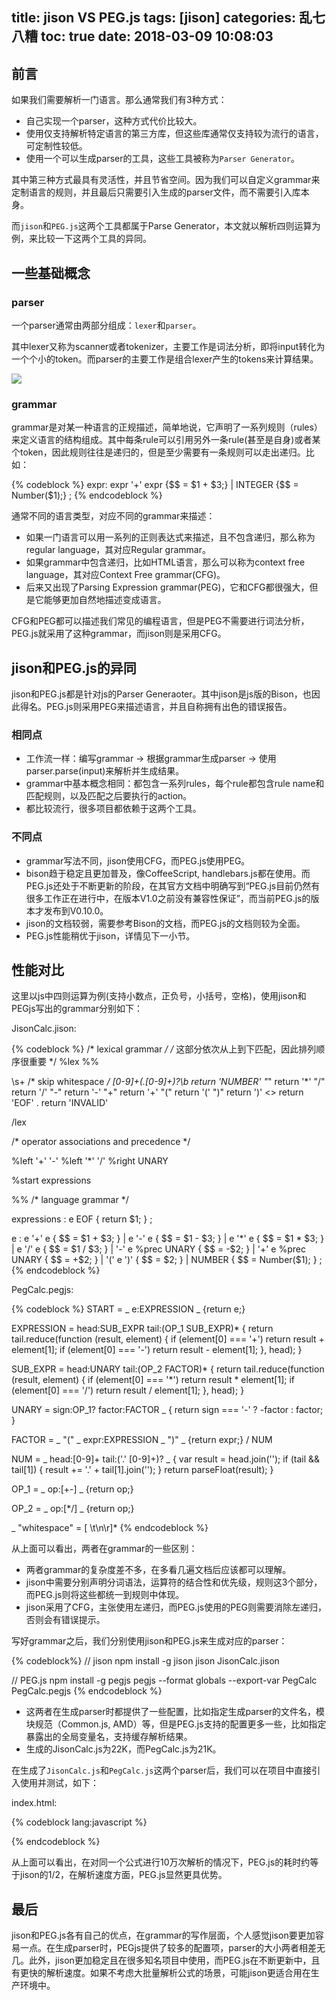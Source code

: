title: jison VS PEG.js
tags: [jison]
categories: 乱七八糟
toc: true
date: 2018-03-09 10:08:03
---

## 前言

如果我们需要解析一门语言。那么通常我们有3种方式：

- 自己实现一个parser，这种方式代价比较大。
- 使用仅支持解析特定语言的第三方库，但这些库通常仅支持较为流行的语言，可定制性较低。
- 使用一个可以生成parser的工具，这些工具被称为`Parser Generator`。

其中第三种方式最具有灵活性，并且节省空间。因为我们可以自定义grammar来定制语言的规则，并且最后只需要引入生成的parser文件，而不需要引入库本身。

而`jison`和`PEG.js`这两个工具都属于Parse Generator，本文就以解析四则运算为例，来比较一下这两个工具的异同。

## 一些基础概念

### parser

一个parser通常由两部分组成：`lexer`和`parser`。

其中lexer又称为scanner或者tokenizer，主要工作是词法分析，即将input转化为一个个小的token。而parser的主要工作是组合lexer产生的tokens来计算结果。

![](http://7xvlvo.com1.z0.glb.clouddn.com/lexer-parser-center.png)

### grammar

grammar是对某一种语言的正规描述，简单地说，它声明了一系列规则（rules）来定义语言的结构组成。其中每条rule可以引用另外一条rule(甚至是自身)或者某个token，因此规则往往是递归的，但是至少需要有一条规则可以走出递归。比如：

{% codeblock %}
expr: expr '+' expr
    {$$ = $1 + $3;}
    | INTEGER
    {$$ = Number($1);}
;
{% endcodeblock %}

通常不同的语言类型，对应不同的grammar来描述：

- 如果一门语言可以用一系列的正则表达式来描述，且不包含递归，那么称为regular language，其对应Regular grammar。
- 如果grammar中包含递归，比如HTML语言，那么可以称为context free language，其对应Context Free grammar(CFG)。
- 后来又出现了Parsing Expression grammar(PEG)，它和CFG都很强大，但是它能够更加自然地描述变成语言。

CFG和PEG都可以描述我们常见的编程语言，但是PEG不需要进行词法分析，PEG.js就采用了这种grammar，而jison则是采用CFG。

## jison和PEG.js的异同

jison和PEG.js都是针对js的Parser Generaoter。其中jison是js版的Bison，也因此得名。PEG.js则采用PEG来描述语言，并且自称拥有出色的错误报告。

### 相同点

- 工作流一样：编写grammar -> 根据grammar生成parser -> 使用parser.parse(input)来解析并生成结果。
- grammar中基本概念相同：都包含一系列rules，每个rule都包含rule name和匹配规则，以及匹配之后要执行的action。
- 都比较流行，很多项目都依赖于这两个工具。

### 不同点

- grammar写法不同，jison使用CFG，而PEG.js使用PEG。
- bison趋于稳定且更加普及，像CoffeeScript, handlebars.js都在使用。而PEG.js还处于不断更新的阶段，在其官方文档中明确写到“PEG.js目前仍然有很多工作正在进行中，在版本V1.0之前没有兼容性保证”，而当前PEG.js的版本才发布到V0.10.0。
- jison的文档较弱，需要参考Bison的文档，而PEG.js的文档则较为全面。
- PEG.js性能稍优于jison，详情见下一小节。

## 性能对比

这里以js中四则运算为例(支持小数点，正负号，小括号，空格)，使用jison和PEGjs写出的grammar分别如下：

JisonCalc.jison:

{% codeblock %}
/* lexical grammar */
/* 这部分依次从上到下匹配，因此排列顺序很重要 */
%lex
%%

\s+                                             /* skip whitespace */
[0-9]+(\.[0-9]+)?\b                             return 'NUMBER'
"*"                                             return '*'
"/"                                             return '/'
"-"                                             return '-'
"+"                                             return '+'
"("                                             return '('
")"                                             return ')'
<<EOF>>                                         return 'EOF'
.                                               return 'INVALID'

/lex

/* operator associations and precedence */

%left '+' '-'
%left '*' '/'
%right UNARY

%start expressions

%% /* language grammar */

expressions
    : e EOF
        { return $1; }
    ;

e
    : e '+' e
        { $$ = $1 + $3; }
    | e '-' e
        { $$ = $1 - $3; }
    | e '*' e
        { $$ = $1 * $3; }
    | e '/' e
        { $$ = $1 / $3; }
    | '-' e %prec UNARY
        { $$ = -$2; }
    | '+' e %prec UNARY
        { $$ = +$2; }
    | '(' e ')'
        { $$ = $2; }
    | NUMBER
        { $$ = Number($1); }
    ;
{% endcodeblock %}

PegCalc.pegjs:

{% codeblock %}
START
    = _ e:EXPRESSION _ {return e;}

EXPRESSION
    = head:SUB_EXPR tail:(OP_1 SUB_EXPR)* {
        return tail.reduce(function (result, element) {
            if (element[0] === '+') return result + element[1];
            if (element[0] === '-') return result - element[1];
        }, head);
    }

SUB_EXPR
    = head:UNARY tail:(OP_2 FACTOR)* {
        return tail.reduce(function (result, element) {
            if (element[0] === '*') return result * element[1];
            if (element[0] === '/') return result / element[1];
        }, head);
    }

UNARY
    = sign:OP_1? factor:FACTOR _ {
        return sign === '-' ? -factor : factor;
    }

FACTOR
    = _ "(" _ expr:EXPRESSION _ ")" _ {return expr;}
    / NUM

NUM
    = _ head:[0-9]+ tail:('.' [0-9]+)? _ {
        var result = head.join('');
        if (tail && tail[1]) {
            result += '.' + tail[1].join('');
        }
        return parseFloat(result);
    }

OP_1
    = _ op:[\+\-] _ {return op;}

OP_2
    = _ op:[\*\/] _ {return op;}

_ "whitespace"
    = [ \t\n\r]*
{% endcodeblock %}

从上面可以看出，两者在grammar的一些区别：

- 两者grammar的复杂度差不多，在多看几遍文档后应该都可以理解。
- jison中需要分别声明分词语法，运算符的结合性和优先级，规则这3个部分，而PEG.js则将这些都统一到规则中体现。
- jison采用了CFG，主张使用左递归，而PEG.js使用的PEG则需要消除左递归，否则会有错误提示。

写好grammar之后，我们分别使用jison和PEG.js来生成对应的parser：

{% codeblock%}
// jison
npm install -g jison
jison JisonCalc.jison

// PEG.js
npm install -g pegjs
pegjs --format globals --export-var PegCalc PegCalc.pegjs
{% endcodeblock %}

- 这两者在生成parser时都提供了一些配置，比如指定生成parser的文件名，模块规范（Common.js, AMD）等，但是PEG.js支持的配置更多一些，比如指定暴露出的全局变量名，支持缓存解析结果。
- 生成的JisonCalc.js为22K，而PegCalc.js为21K。

在生成了`JisonCalc.js`和`PegCalc.js`这两个parser后，我们可以在项目中直接引入使用并测试，如下：

index.html:

{% codeblock lang:javascript %}
<script type="text/javascript" src="./parser/JisonCalc.js"></script>
<script type="text/javascript" src="./parser/PegCalc.js"></script>
<script type="text/javscript">
var testExpr = "-1.25 + 23.56*10*(10 + 4/(2-1.5)) + 9/3.2*8", // 4262.5
    testTimes = 100000;
// 解析结果验证
JisonCalc.parse(testExpr); // 4262.5
PegCalc.parser(testExpr);  // 4262.5
eval(testExpr);            // 4262.5
// jison测试
console.time();
for(var i = 0; i < testTimes; i ++) {
    JisonCalc.parse(testExpr);
};
console.timeEnd(); // 2456.34814453125ms
// PEG.js测试
console.time();
for(var i = 0; i < testTimes; i ++) {
    PegCalc.parse(testExpr);
};
console.timeEnd(); // 1191.030029296875ms
</script>
{% endcodeblock %}

从上面可以看出，在对同一个公式进行10万次解析的情况下，PEG.js的耗时约等于jison的1/2，在解析速度方面，PEG.js显然更具优势。

## 最后

jison和PEG.js各有自己的优点，在grammar的写作层面，个人感觉jison要更加容易一点。在生成parser时，PEGjs提供了较多的配置项，parser的大小两者相差无几。此外，jison更加稳定且在很多知名项目中使用，而PEG.js在不断更新中，且有更快的解析速度。如果不考虑大批量解析公式的场景，可能jison更适合用在生产环境中。


